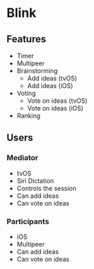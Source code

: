 # Blink

## Features

* Timer
* Multipeer
* Brainstorming
  * Add ideas (tvOS)
  * Add ideas (iOS)
* Voting
  * Vote on ideas (tvOS)
  * Vote on ideas (iOS)
* Ranking
  
## Users

### Mediator
* tvOS
* Siri Dictation
* Controls the session
* Can add ideas
* Can vote on ideas

### Participants
* iOS
* Multipeer
* Can add ideas
* Can vote on ideas

